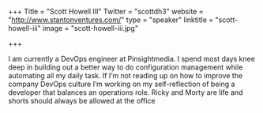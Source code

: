 +++
Title = "Scott Howell III"
Twitter = "scottdh3"
website = "http://www.stantonventures.com/"
type = "speaker"
linktitle = "scott-howell-iii"
image = "scott-howell-iii.jpg"

+++

I am currently a DevOps engineer at Pinsightmedia. I spend most days knee deep in building out a better way to do configuration management while automating all my daily task. If I’m not reading up on how to improve the company DevOps culture I’m working on my self-reflection of being a developer that balances an operations role. Ricky and Morty are life and shorts should always be allowed at the office
